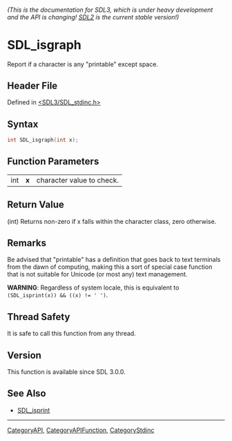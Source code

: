 ###### (This is the documentation for SDL3, which is under heavy development and the API is changing! [SDL2](https://wiki.libsdl.org/SDL2/) is the current stable version!)
# SDL_isgraph

Report if a character is any "printable" except space.

## Header File

Defined in [<SDL3/SDL_stdinc.h>](https://github.com/libsdl-org/SDL/blob/main/include/SDL3/SDL_stdinc.h)

## Syntax

```c
int SDL_isgraph(int x);
```

## Function Parameters

|     |       |                           |
| --- | ----- | ------------------------- |
| int | **x** | character value to check. |

## Return Value

(int) Returns non-zero if x falls within the character class, zero
otherwise.

## Remarks

Be advised that "printable" has a definition that goes back to text
terminals from the dawn of computing, making this a sort of special case
function that is not suitable for Unicode (or most any) text management.

**WARNING**: Regardless of system locale, this is equivalent to
`(SDL_isprint(x)) && ((x) != ' ')`.

## Thread Safety

It is safe to call this function from any thread.

## Version

This function is available since SDL 3.0.0.

## See Also

- [SDL_isprint](SDL_isprint)

----
[CategoryAPI](CategoryAPI), [CategoryAPIFunction](CategoryAPIFunction), [CategoryStdinc](CategoryStdinc)

